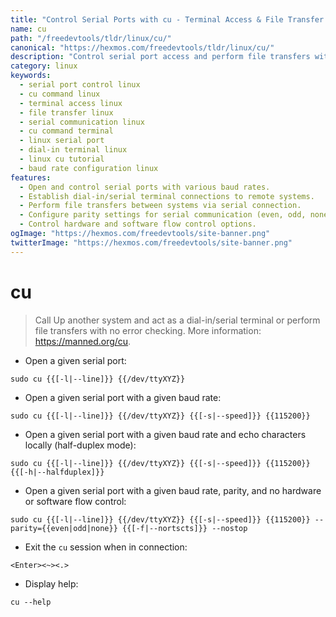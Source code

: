 ```yaml
---
title: "Control Serial Ports with cu - Terminal Access & File Transfer | Online Free DevTools by Hexmos"
name: cu
path: "/freedevtools/tldr/linux/cu/"
canonical: "https://hexmos.com/freedevtools/tldr/linux/cu/"
description: "Control serial port access and perform file transfers with the cu command.  This powerful Linux utility provides terminal access and data exchange capabilities. Free online tool, no registration required."
category: linux
keywords:
  - serial port control linux
  - cu command linux
  - terminal access linux
  - file transfer linux
  - serial communication linux
  - cu command terminal
  - linux serial port
  - dial-in terminal linux
  - linux cu tutorial
  - baud rate configuration linux
features:
  - Open and control serial ports with various baud rates.
  - Establish dial-in/serial terminal connections to remote systems.
  - Perform file transfers between systems via serial connection.
  - Configure parity settings for serial communication (even, odd, none).
  - Control hardware and software flow control options.
ogImage: "https://hexmos.com/freedevtools/site-banner.png"
twitterImage: "https://hexmos.com/freedevtools/site-banner.png"
---
```


# cu

> Call Up another system and act as a dial-in/serial terminal or perform file transfers with no error checking.
> More information: <https://manned.org/cu>.

- Open a given serial port:

`sudo cu {{[-l|--line]}} {{/dev/ttyXYZ}}`

- Open a given serial port with a given baud rate:

`sudo cu {{[-l|--line]}} {{/dev/ttyXYZ}} {{[-s|--speed]}} {{115200}}`

- Open a given serial port with a given baud rate and echo characters locally (half-duplex mode):

`sudo cu {{[-l|--line]}} {{/dev/ttyXYZ}} {{[-s|--speed]}} {{115200}} {{[-h|--halfduplex]}}`

- Open a given serial port with a given baud rate, parity, and no hardware or software flow control:

`sudo cu {{[-l|--line]}} {{/dev/ttyXYZ}} {{[-s|--speed]}} {{115200}} --parity={{even|odd|none}} {{[-f|--nortscts]}} --nostop`

- Exit the `cu` session when in connection:

`<Enter><~><.>`

- Display help:

`cu --help`
